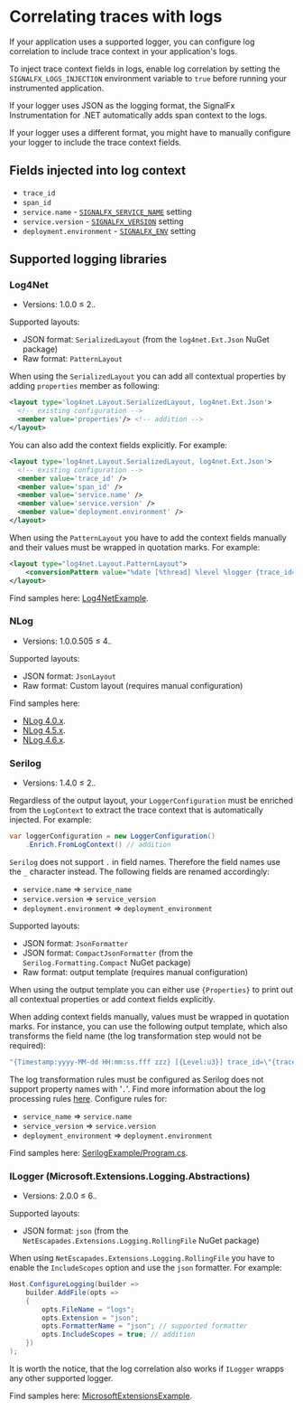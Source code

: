 # Correlating traces with logs

If your application uses a supported logger,
you can configure log correlation to
include trace context in your application's logs.

To inject trace context fields in logs,
enable log correlation by setting the `SIGNALFX_LOGS_INJECTION`
environment variable to `true` before running your instrumented application.

If your logger uses JSON as the logging format,
the SignalFx Instrumentation for .NET automatically adds
span context to the logs.

If your logger uses a different format,
you might have to manually configure your
logger to include the trace context fields.

## Fields injected into log context

- `trace_id`
- `span_id`
- `service.name` -
  [`SIGNALFX_SERVICE_NAME`](advanced-config.md) setting
- `service.version` -
  [`SIGNALFX_VERSION`](advanced-config.md) setting
- `deployment.environment` -
  [`SIGNALFX_ENV`](advanced-config.md) setting

## Supported logging libraries

### Log4Net

- Versions: 1.0.0 ≤ 2.*.*

Supported layouts:

- JSON format: `SerializedLayout` (from the `log4net.Ext.Json` NuGet package)
- Raw format: `PatternLayout`

When using the `SerializedLayout` you can add all contextual properties
by adding `properties` member as following:

```xml
<layout type='log4net.Layout.SerializedLayout, log4net.Ext.Json'>
  <!-- existing configuration -->
  <member value='properties'/> <!-- addition -->
</layout>
```

You can also add the context fields explicitly. For example:

```xml
<layout type='log4net.Layout.SerializedLayout, log4net.Ext.Json'>
  <!-- existing configuration -->
  <member value='trace_id' />
  <member value='span_id' />
  <member value='service.name' />
  <member value='service.version' />
  <member value='deployment.environment' />
</layout>
```

When using the `PatternLayout` you have to add the context fields manually
and their values must be wrapped in quotation marks. For example:

```xml
<layout type="log4net.Layout.PatternLayout">
    <conversionPattern value="%date [%thread] %level %logger {trace_id=&quot;%property{trace_id}&quot;, span_id=&quot;%property{span_id}&quot;, service.name=&quot;%property{service.name}&quot;, service.version=&quot;%property{service.version}&quot;, deployment.environment=&quot;%property{deployment.environment}&quot;} - %message%newline" />
</layout>
```

Find samples here: [Log4NetExample](../tracer/samples/AutomaticTraceIdInjection/Log4NetExample).

### NLog

- Versions: 1.0.0.505 ≤ 4.*.*

Supported layouts:

- JSON format: `JsonLayout`
- Raw format: Custom layout (requires manual configuration)

Find samples here:

- [NLog 4.0.x](../tracer/samples/AutomaticTraceIdInjection/NLog40Example).
- [NLog 4.5.x](../tracer/samples/AutomaticTraceIdInjection/NLog45Example).
- [NLog 4.6.x](../tracer/samples/AutomaticTraceIdInjection/NLog45Example).

### Serilog

- Versions: 1.4.0 ≤ 2.*.*

Regardless of the output layout, your `LoggerConfiguration` must be
enriched from the `LogContext` to extract the trace context
that is automatically injected. For example:

```csharp
var loggerConfiguration = new LoggerConfiguration()
    .Enrich.FromLogContext() // addition
```

`Serilog` does not support `.` in field names.
Therefore the field names use the `_` character instead.
The following fields are renamed accordingly:

- `service.name` => `service_name`
- `service.version` => `service_version`
- `deployment.environment` => `deployment_environment`

Supported layouts:

- JSON format: `JsonFormatter`
- JSON format: `CompactJsonFormatter` (from the `Serilog.Formatting.Compact`
  NuGet package)
- Raw format: output template (requires manual configuration)

When using the output template you can either use `{Properties}`
to print out all contextual properties or add context fields explicitly.

When adding context fields manually, values must be wrapped in
quotation marks.
For instance, you can use the following output template,
which also transforms the field name
(the log transformation step would not be required):

```csharp
"{Timestamp:yyyy-MM-dd HH:mm:ss.fff zzz} [{Level:u3}] trace_id=\"{trace_id}\" span_id=\"{span_id}\" service.name=\"{service_name}\" service.version=\"{service_version}\" deployment.environment=\"{deployment_environment}\"{NewLine}{Message:lj}{NewLine}{Exception}"
```

The log transformation rules must be configured as Serilog does not support
property names with '`.`'. Find more information about the log processing rules
[here](https://docs.splunk.com/Observability/logs/processors.html#logs-processors).
Configure rules for:

- `service_name` => `service.name`
- `service_version` => `service.version`
- `deployment_environment` => `deployment.environment`

Find samples here: [SerilogExample/Program.cs](../tracer/samples/AutomaticTraceIdInjection/SerilogExample/Program.cs).

### ILogger (Microsoft.Extensions.Logging.Abstractions)

- Versions: 2.0.0 ≤ 6.*.*

Supported layouts:

- JSON format: `json`
  (from the `NetEscapades.Extensions.Logging.RollingFile` NuGet package)

When using `NetEscapades.Extensions.Logging.RollingFile`
you have to enable the `IncludeScopes` option and use the `json` formatter. For example:

```csharp
Host.ConfigureLogging(builder => 
    builder.AddFile(opts =>
    {
        opts.FileName = "logs";
        opts.Extension = "json";
        opts.FormatterName = "json"; // supported formatter
        opts.IncludeScopes = true; // addition
    })
);
```

It is worth the notice, that the log correlation also works if `ILogger` wrapps
any other supported logger.

Find samples here: [MicrosoftExtensionsExample](../tracer/samples/AutomaticTraceIdInjection/MicrosoftExtensionsExample).

